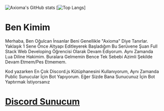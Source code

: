![Axioma's GitHub stats](https://github-readme-stats.vercel.app/api?username=Axioma04&show_icons=true&theme=radical)
[![Top Langs](https://github-readme-stats.vercel.app/api/top-langs/?username=Axioma04)]

Ben Kimim
===================

 Merhaba, Ben Oğulcan İnsanlar Beni Genellikle "Axioma" Diye Tanırlar. Yaklaşık 1 Sene Önce Altyapı Editleyerek Başladığım Bu Serüvene Şuan Full Stack Web Developing Öğrencisi Olarak Devam Ediyorum. 
 Aynı Zamanda Lua Diline Hakimim.
 Buralara Gelmemin Bence Tek Sebebi Azimli Şekilde Devam Etmem/Pes Etmemem. 

 Kod yazarken En Çok Discord.js Kütüphanesini Kullanıyorum, Aynı Zamanda Public Sunucular İçin Bot Yapıyorum. Eğer Sizde Bana Sunucunuz İçin Bot Yaptırmak İstiyorsanız 
# [Discord Sunucum](https://discord.gg/emyrX3TRQX)

